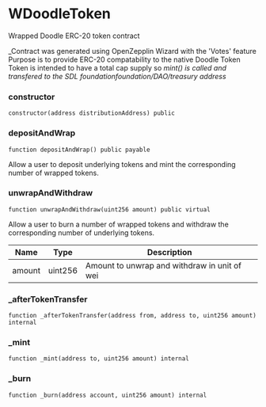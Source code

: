 # WDoodleToken

Wrapped Doodle ERC-20 token contract

_Contract was generated using OpenZepplin Wizard with the 'Votes' feature 
Purpose is to provide ERC-20 compatability to the native Doodle Token
Token is intended to have a total cap supply so _mint() is called and transfered to the SDL foundationfoundation/DAO/treasury address_

### constructor

```solidity
constructor(address distributionAddress) public
```

### depositAndWrap

```solidity
function depositAndWrap() public payable
```

Allow a user to deposit underlying tokens and mint the corresponding number of wrapped tokens.

### unwrapAndWithdraw

```solidity
function unwrapAndWithdraw(uint256 amount) public virtual
```

Allow a user to burn a number of wrapped tokens and withdraw the corresponding number of underlying tokens.

| Name | Type | Description |
| ---- | ---- | ----------- |
| amount | uint256 | Amount to unwrap and withdraw in unit of wei |

### _afterTokenTransfer

```solidity
function _afterTokenTransfer(address from, address to, uint256 amount) internal
```

### _mint

```solidity
function _mint(address to, uint256 amount) internal
```

### _burn

```solidity
function _burn(address account, uint256 amount) internal
```

